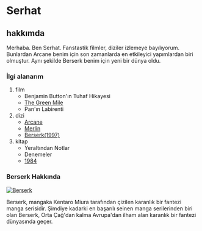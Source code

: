 <!DOCTYPE html>
<html lang="tr">
<head>
    <meta charset="UTF-8">
    <meta name="viewport" content="width=device-width, initial-scale=1.0">
    <title>odevhtml2</title>
</head>
<body>
    <h1>
        Serhat
    </h1>
        <h2>
hakkımda
        </h2>
          <p>
Merhaba. Ben Serhat. Fanstastik filmler, diziler izlemeye bayılıyorum. Bunlardan Arcane benim için son zamanlarda en etkileyici yapımlardan biri olmuştur. Aynı şekilde Berserk benim için yeni bir dünya oldu.
        </p>
        <h3>
            İlgi alanarım
        </h3>
<ol>
    <li>film
        <ul>
            <li>
                Benjamin Button'ın Tuhaf Hikayesi
            </li>
            <li>
             <a href="https://www.imdb.com/title/tt0120689/">
                The Green Mile
             </a>
            </li>
            <li>
                Pan'ın Labirenti
            </li>
        </ul>
    </li>
    <li>dizi
        <ul>
            <li>
                <a href="https://www.imdb.com/title/tt11126994/?ref_=nv_sr_srsg_0_tt_4_nm_4_in_0_q_arca">
                    Arcane
                </a>
            </li>
            <li>
                <a href="https://www.imdb.com/title/tt1199099/?ref_=nv_sr_srsg_0_tt_2_nm_6_in_0_q_merlin">
                    Merlin
                </a>
            </li>
            <li>
                <a href="https://www.imdb.com/title/tt0318871/" target="_blank">
                    Berserk(1997)
                </a>
            </li>
        </ul>
    </li>
    <li>kitap
        <ul>
            <li>Yeraltından Notlar</li>
            <li>Denemeler</li>
            <li><a href="https://www.goodreads.com/book/show/61439040-1984?from_search=true&from_srp=true&qid=Q6bbShO7AN&rank=1" target="_blank">1984</a></li>
        </ul>
    </li>
</ol>

<h3>Berserk Hakkında</h3>
<a href="https://www.imdb.com/video/vi515506457/?playlistId=tt0318871&ref_=tt_ov_pr_ov_vi" target="_blank">
    <img src="gutsgriffith.jpg" title="Guts and Griffith" alt="Berserk">
</a>
<br>
<p>
    Berserk, mangaka Kentaro Miura tarafından çizilen karanlık bir fantezi manga serisidir. Şimdiye kadarki en başarılı seinen manga serilerinden biri olan Berserk, Orta Çağ'dan kalma Avrupa'dan ilham alan karanlık bir fantezi dünyasında geçer.

</p>
</body>
</html>
